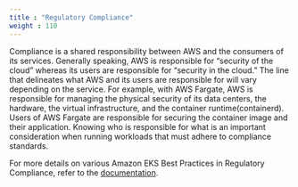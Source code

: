 ```yaml
---
title : "Regulatory Compliance"
weight : 110
---
```


Compliance is a shared responsibility between AWS and the consumers of its services. Generally speaking, AWS is responsible for “security of the cloud” whereas its users are responsible for “security in the cloud.” The line that delineates what AWS and its users are responsible for will vary depending on the service. For example, with AWS Fargate, AWS is responsible for managing the physical security of its data centers, the hardware, the virtual infrastructure, and the container runtime(containerd). Users of AWS Fargate are responsible for securing the container image and their application. Knowing who is responsible for what is an important consideration when running workloads that must adhere to compliance standards.

For more details on various Amazon EKS Best Practices in Regulatory Compliance, refer to the [documentation](https://aws.github.io/aws-eks-best-practices/security/docs/compliance/).
